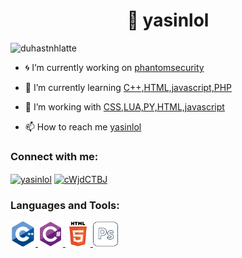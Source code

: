 
<h1 align="center">🦖 yasinlol
</h1>
<p align="left"> <img src="https://gpvc.arturio.dev/duhastnhlatte" alt="duhastnhlatte" /> </p>

- 🌀 I’m currently working on [phantomsecurity](https://phantomsec.cc/)

- 🌱 I’m currently learning [C++,HTML,javascript,PHP](https://visualstudio.microsoft.com/de/)

- 🤝 I’m working with [CSS,LUA,PY,HTML,javascript](https://visualstudio.microsoft.com/de/)

- 📫 How to reach me [yasinlol](https://discord.com/login)

<h3 align="left">Connect with me:</h3>
<p align="left">
<a href="https://www.youtube.com/channel/UCN8DROqPoOqIo2_0mfofLsQ" target="blank"><img align="center" src="https://raw.githubusercontent.com/rahuldkjain/github-profile-readme-generator/master/src/images/icons/Social/youtube.svg" alt="yasinlol" height="30" width="40" /></a>
<a href="https://discord.gg/udBQPK4uyu" target="blank"><img align="center" src="https://raw.githubusercontent.com/rahuldkjain/github-profile-readme-generator/master/src/images/icons/Social/discord.svg" alt="cWjdCTBJ" height="30" width="40" /></a>
</p>

<h3 align="left">Languages and Tools:</h3>
<p align="left"> <a href="https://www.w3schools.com/cpp/" target="_blank" rel="noreferrer"> <img src="https://raw.githubusercontent.com/devicons/devicon/master/icons/cplusplus/cplusplus-original.svg" alt="cplusplus" width="40" height="40"/> </a> <a href="https://www.w3schools.com/cs/" target="_blank" rel="noreferrer"> <img src="https://raw.githubusercontent.com/devicons/devicon/master/icons/csharp/csharp-original.svg" alt="csharp" width="40" height="40"/> </a> <a href="https://www.w3.org/html/" target="_blank" rel="noreferrer"> <img src="https://raw.githubusercontent.com/devicons/devicon/master/icons/html5/html5-original-wordmark.svg" alt="html5" width="40" height="40"/> </a> <a href="https://www.photoshop.com/en" target="_blank" rel="noreferrer"> <img src="https://raw.githubusercontent.com/devicons/devicon/master/icons/photoshop/photoshop-line.svg" alt="photoshop" width="40" height="40"/> </a> </p>


